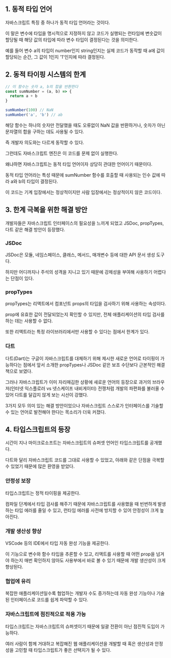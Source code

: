 ## 1. 동적 타입 언어

자바스크립트 특징 중 하나가 동적 타입 언어라는 것이다.

이 말은 변수에 타입을 명시적으로 지정하지 않고 코드가 실행되는 런타임에 변숫값이 할당될 때 해당 값의 타입에 따라 변수 타입이 결정된다는 것을 의미한다.

예를 들어 변수 a의 타입이 number인지 string인지는 실제 코드가 동작할 때 a에 값이 할당되는 순간, 그 값이 1인지 '1'인지에 따라 결정된다.

## 2. 동적 타이핑 시스템의 한계

```typescript
// 이 함수는 숫자 a, b의 합을 반환한다
const sumNumber = (a, b) => {
  return a + b
}

sumNumber(100) // NaN
sumNumber('a', 'b') // ab
```

해당 함수는 하나의 숫자만 전달했을 때도 오류없이 NaN 값을 반환하거나, 숫자가 아닌 문자열의 합을 구하는 데도 사용될 수 있다.

즉 개발자 의도와는 다르게 동작할 수 있다.

그런데도 자바스크립트 엔진은 이 코드를 문제 없이 실행한다.

왜냐하면 자바스크립트는 동적 타입 언어이자 상당히 관대한 언어이기 때문이다.

동적 타입 언어라는 특성 때문에 sumNumber 함수를 호출할 때 사용되는 인수 값에 따라 a와 b의 타입이 결정된다.

이 코드는 기계 입장에서는 정상적이지만 사람 입장에서는 정상적이지 않은 코드이다.

## 3. 한계 극복을 위한 해결 방안

개발자들은 자바스크립트 인터페이스의 필요성을 느끼게 되었고 JSDoc, propTypes, 다트 같은 해결 방안이 등장했다.

### JSDoc

JSDoc은 모듈, 네임스페이스, 클래스, 메서드, 매개변수 등에 대한 API 문서 생성 도구다.

하지만 어디까지나 주석의 성격을 지니고 있기 때문에 강제성을 부여해 사용하기 어렵다는 단점이 있다.

### propTypes

propTypes는 리액트에서 컴포넌트 props의 타입을 검사하기 위해 사용하는 속성이다.

prop에 유효한 값이 전달되었는지 확인할 수 있지만, 전체 애플리케이션의 타입 검사를 하는 데는 사용할 수 없다.

또한 리액트라는 특정 라이브러리에서만 사용할 수 있다는 점에서 한계가 있다.

### 다트

다트(Dart)는 구글이 자바스크립트를 대체하기 위해 제시한 새로운 언어로 타이핑이 가능하다는 점에서 앞서 소개한 propTypes나 JSDoc 같은 보조 수단보다 근본적인 해결책으로 보였다.

그러나 자바스크립트가 이미 자리매김한 상황에 새로운 언어의 등장으로 과거의 브라우저(인터넷 익스플로러 vs 넷스케이프 내비게이터) 전쟁처럼 개발의 파편화를 불러올 수 있어 다트를 달갑지 않게 보는 시선이 강했다.

3가지 모두 의미 있는 해결 방안이었으나 자바스크립트 스스로가 인터페이스를 기술할 수 있는 언어로 발전해야 한다는 목소리가 더욱 커졌다.

## 4. 타입스크립트의 등장

시간이 지나 마이크로소프트는 자바스크립트의 슈퍼셋 언어인 타입스크립트를 공개했다.

다트와 달리 자바스크립트 코드를 그대로 사용할 수 있었고, 아래와 같은 단점을 극복할 수 있었기 때문에 많은 환영을 받았다.

### 안정성 보장

타입스크립트는 정적 타이핑을 제공한다.

컴파일 단계에서 타입 검사를 해주기 때문에 자바스크립트를 사용했을 때 빈번하게 발생하는 타입 에러를 줄일 수 있고, 런타임 에러를 사전에 방지할 수 있어 안정성이 크게 높아진다.

### 개발 생산성 향상

VSCode 등의 IDE에서 타입 자동 완성 기능을 제공한다.

이 기능으로 변수와 함수 타입을 추론할 수 있고, 리액트를 사용할 때 어떤 prop을 넘겨야 하는지 매번 확인하지 않아도 사용부에서 바로 볼 수 있기 때문에 개발 생산성이 크게 향상된다.

### 협업에 유리

복잡한 애플리케이션일수록 협업하는 개발자 수도 증가하는데 자동 완성 기능이나 기술된 인터페이스로 코드를 쉽게 파악할 수 있다.

### 자바스크립트에 점진적으로 적용 가능

타입스크립트는 자바스크립트의 슈퍼셋이기 때문에 일괄 전환이 아닌 점진적 도입이 가능하다.

여러 사람이 함께 거대하고 복잡해진 웹 애플리케이션을 개발할 때 혹은 생산성과 안정성을 고민할 때 타입스크립트가 좋은 선택지가 될 수 있다.
